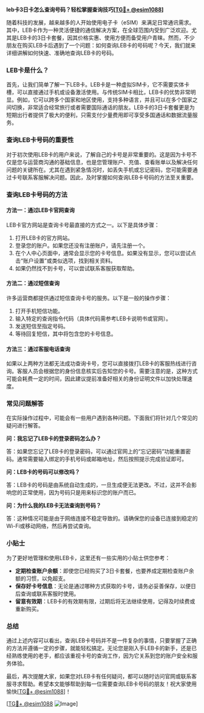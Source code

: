 **leb卡3日卡怎么查询号码？轻松掌握查询技巧[[TG💪+ @esim1088](https://t.me/s/esim1088)]**

随着科技的发展，越来越多的人开始使用电子卡（eSIM）来满足日常通讯需求。其中，LEB卡作为一种灵活便捷的通信解决方案，在全球范围内受到广泛欢迎。尤其是LEB卡的3日卡套餐，因其价格实惠、使用方便而备受用户青睐。然而，不少朋友在购买LEB卡后遇到了一个问题：如何查询LEB卡的号码呢？今天，我们就来详细讲解如何快速、准确地查询LEB卡的号码。

### LEB卡是什么？

首先，让我们简单了解一下LEB卡。LEB卡是一种虚拟SIM卡，它不需要实体卡槽，可以直接通过手机或设备激活使用。与传统SIM卡相比，LEB卡的优势非常明显。例如，它可以跨多个国家和地区使用，支持多种语言，并且可以在多个国家之间切换，非常适合经常旅行或者需要国际通话的朋友。LEB卡的3日卡套餐更是为短期出行者提供了极大的便利，只需支付少量费用即可享受多国通话和数据流量服务。

### 查询LEB卡号码的重要性

对于初次使用LEB卡的用户来说，了解自己的卡号是非常重要的。这是因为卡号不仅是您与运营商沟通的基础信息，也是您管理账户、充值、查看账单以及解决任何问题的关键所在。尤其在遇到紧急情况时，如丢失手机或忘记密码，您可能需要通过卡号联系客服解决问题。因此，及时掌握如何查询LEB卡号码的方法至关重要。

### 查询LEB卡号码的方法

#### 方法一：通过LEB卡官网查询

LEB卡官方网站是查询卡号最直接的方式之一。以下是具体步骤：

1. 打开LEB卡的官方网站。
2. 登录您的账户。如果您还没有注册账户，请先注册一个。
3. 在个人中心页面中，通常会显示您的卡号信息。如果没有显示，您可以尝试点击“账户设置”或类似选项，找到相关资料。
4. 如果仍然找不到卡号，可以尝试联系客服获取帮助。

#### 方法二：通过短信查询

许多运营商都提供通过短信查询卡号的服务。以下是一般的操作步骤：

1. 打开手机短信功能。
2. 输入特定的查询指令代码（具体代码需参考LEB卡说明书或官网）。
3. 发送短信至指定号码。
4. 等待回复短信，其中将包含您的卡号信息。

#### 方法三：通过客服电话查询

如果以上两种方法都无法成功查询卡号，您可以直接拨打LEB卡的客服热线进行咨询。客服人员会根据您的身份信息核实后告知您的卡号。需要注意的是，这种方式可能会耗费一定的时间，因此建议提前准备好相关的身份证明文件以加快处理速度。

### 常见问题解答

在实际操作过程中，可能会有一些用户遇到各种问题。下面我们将针对几个常见的疑问进行解答。

**问：我忘记了LEB卡的登录密码怎么办？**

答：如果您忘记了LEB卡的登录密码，可以通过官网上的“忘记密码”功能重置密码。通常需要输入绑定的手机号码或邮箱地址，然后按照提示完成验证即可。

**问：LEB卡的号码可以修改吗？**

答：LEB卡的号码是由系统自动生成的，一旦生成便无法更改。不过，这并不会影响您的正常使用，因为号码只是用来标识您的账户而已。

**问：为什么我的LEB卡无法查询到号码？**

答：这种情况可能是由于网络连接不稳定导致的。请确保您的设备已连接到稳定的Wi-Fi或移动网络，然后再尝试查询。

### 小贴士

为了更好地管理和使用LEB卡，这里还有一些实用的小贴士供您参考：

- **定期检查账户余额**：即使您已经购买了3日卡套餐，也要养成定期检查账户余额的习惯，以免超支。
- **保存好卡号信息**：无论是通过哪种方式获取的卡号，请务必妥善保存，以便日后查询或联系客服时使用。
- **留意有效期**：LEB卡的有效期有限，过期后将无法继续使用，记得及时续费或重新购买。

### 总结

通过上述内容可以看出，查询LEB卡号码并不是一件复杂的事情，只要掌握了正确的方法并遵循一定的步骤，就能轻松搞定。无论您是刚入手LEB卡的新手，还是已经熟练使用的老手，都应该重视卡号的查询工作，因为它关系到您的账户安全和服务体验。

最后，再次提醒大家，如果您对LEB卡有任何疑问，都可以随时访问官网或联系客服寻求帮助。希望本文能够帮助到每一位需要查询LEB卡号码的朋友！祝大家使用愉快[[TG💪+ @esim1088](https://t.me/s/esim1088)]！

[[TG💪+ @esim1088](https://t.me/s/esim1088) ![Image](https://i.postimg.cc/4NQfJmqS/Snipaste-2025-05-13-00-14-12.png)]